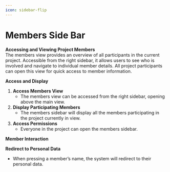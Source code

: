 ```yaml
---
icon: sidebar-flip
---
```


# Members Side Bar

**Accessing and Viewing Project Members**\
The members view provides an overview of all participants in the current project. Accessible from the right sidebar, it allows users to see who is involved and navigate to individual member details. All project participants can open this view for quick access to member information.

**Access and Display**

1. **Access Members View**
   * The members view can be accessed from the right sidebar, opening above the main view.
2. **Display Participating Members**
   * The members sidebar will display all the members participating in the project currently in view.
3. **Access Permissions**
   * Everyone in the project can open the members sidebar.

**Member Interaction**

**Redirect to Personal Data**

* When pressing a member’s name, the system will redirect to their personal data.
